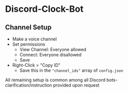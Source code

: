 # Discord-Clock-Bot

## Channel Setup

- Make a voice channel
- Set permissions
  - View Channel: Everyone allowed
  - Connect: Everyone disallowed
  - Save
- Right-Click > "Copy ID"
  - Save this in the `"channel_ids"` array of `config.json`

All remaining setup is common among all Discord bots- clarification/instruction provided upon request

